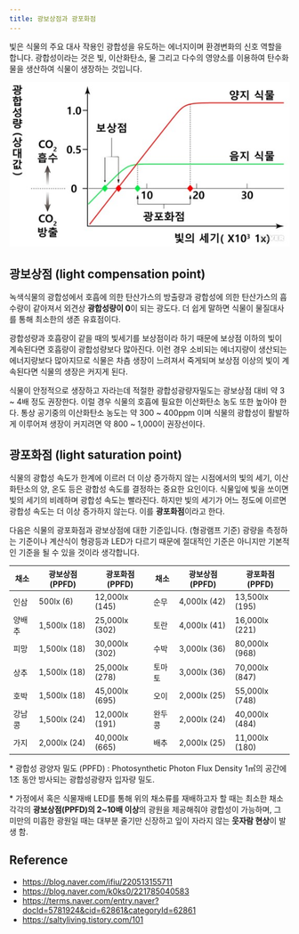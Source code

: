 ```yaml
---
title: 광보상점과 광포화점
---
```


빛은 식물의 주요 대사 작용인 광합성을 유도하는 에너지이며 환경변화의 신호 역할을 합니다.
광합성이라는 것은 빛, 이산화탄소, 물 그리고 다수의 영양소를 이용하여 탄수화물을 생산하여 식물이 생장하는 것입니다.

![img](../../images/light-saturation-point.jpeg)

## 광보상점 (light compensation point)

녹색식물의 광합성에서 호흡에 의한 탄산가스의 방출량과 광합성에 의한 탄산가스의 흡수량이 같아져서 외견상 **광합성량이 0**이 되는 광도다. 더 쉽게 말하면 식물이 물질대사를 통해 최소한의 생존 유효점이다.

광합성량과 호흡량이 같을 때의 빛세기를 보상점이라 하기 때문에 보상점 이하의 빛이 계속된다면 호흡량이 광합성량보다 많아진다. 이런 경우 소비되는 에너지량이 생산되는 에너지량보다 많아지므로 식물은 차츰 생장이 느려져서 죽게되며 보상점 이상의 빛이 계속된다면 식물의 생장은 커지게 된다.

식물이 안정적으로 생장하고 자라는데 적절한 광합성광량자밀도는 광보상점 대비 약 3 ~ 4배 정도 권장한다. 이럴 경우 식물의 호흡에 필요한 이산화탄소 농도 또한 높아야 한다. 통상 공기중의 이산화탄소 농도는 약 300 ~ 400ppm 이며 식물의 광합성이 활발하게 이루어져 생장이 커지려면 약 800 ~ 1,000이 권장선이다.

## 광포화점 (light saturation point)

식물의 광합성 속도가 한계에 이르러 더 이상 증가하지 않는 시점에서의 빛의 세기, 이산화탄소의 양, 온도 등은 광합성 속도를 결정하는 중요한 요인이다. 식물잎에 빛을 쏘이면 빛의 세기의 비례하며 광합성 속도는 빨라진다. 하지만 빛의 세기가 어느 정도에 이르면 광합성 속도는 더 이상 증가하지 않는다. 이를 **광포화점**이라고 한다.

다음은 식물의 광포화점과 광보상점에 대한 기준입니다. (형광램프 기준)
광량을 측정하는 기준이나 계산식이 형광등과 LED가 다르기 때문에 절대적인 기준은 아니지만 기본적인 기준을 될 수 있을 것이라 생각합니다.

| 채소   | 광보상점(PPFD) | 광포화점(PPFD) | 채소   | 광보상점(PPFD) | 광포화점(PPFD) |
|--------|----------------|---------------|--------|----------------|---------------|
| 인삼   | 500lx (6)      | 12,000lx (145)| 순무   | 4,000lx (42)   | 13,500lx (195)|
| 양배추 | 1,500lx (18)   | 25,000lx (302)| 토란   | 4,000lx (41)   | 16,000lx (221)|
| 피망   | 1,500lx (18)   | 30,000lx (302)| 수박   | 3,000lx (36)   | 80,000lx (968)|
| 상추   | 1,500lx (18)   | 25,000lx (278)| 토마토 | 3,000lx (36)   | 70,000lx (847)|
| 호박   | 1,500lx (18)   | 45,000lx (695)| 오이   | 2,000lx (25)   | 55,000lx (748)|
| 강남콩 | 1,500lx (24)   | 12,000lx (191)| 완두콩 | 2,000lx (24)   | 40,000lx (484)|
| 가지   | 2,000lx (24)   | 40,000lx (665)| 배추   | 2,000lx (25)   | 11,000lx (180)|

\* 광합성 광양자 밀도 (PPFD) : Photosynthetic Photon Flux Density 1㎡의 공간에 1초 동안 방사되는 광합성광량자 입자량 밀도.

\* 가정에서 혹은 식물재배 LED를 통해 위의 채소류를 재배하고자 할 때는 최소한 채소 각각의 **광보상점(PPFD)의 2~10배 이상**의 광원을 제공해줘야 광합성이 가능하며, 그 미만의 미흡한 광원일 때는 대부분 줄기만 신장하고 잎이 자라지 않는 **웃자람 현상**이 발생 함.

## Reference
- https://blog.naver.com/ifiu/220513155711
- https://blog.naver.com/k0ks0/221785040583
- https://terms.naver.com/entry.naver?docId=5781924&cid=62861&categoryId=62861
- https://saltyliving.tistory.com/101
